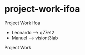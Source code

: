 # project-work-ifoa
Project Work Ifoa

*  Leonardo --> q77e12
*  Manuel --> visiont3lab

Project Work
